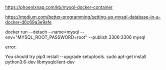https://phoenixnap.com/kb/mysql-docker-container

https://medium.com/better-programming/setting-up-mysql-database-in-a-docker-d6c69a3e9afe

docker run --detach --name=mysql --env="MYSQL_ROOT_PASSWORD=root" --publish 3306:3306 mysql



error:

You should try pip3 install --upgrade setuptools.
sudo apt-get install python3.6-dev libmysqlclient-dev



